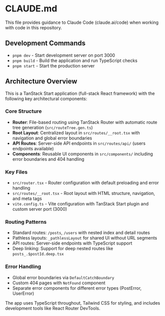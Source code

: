 # CLAUDE.md

This file provides guidance to Claude Code (claude.ai/code) when working with code in this repository.

## Development Commands

- `pnpm dev` - Start development server on port 3000
- `pnpm build` - Build the application and run TypeScript checks
- `pnpm start` - Start the production server

## Architecture Overview

This is a TanStack Start application (full-stack React framework) with the following key architectural components:

### Core Structure
- **Router**: File-based routing using TanStack Router with automatic route tree generation (`src/routeTree.gen.ts`)
- **Root Layout**: Centralized layout in `src/routes/__root.tsx` with navigation and global error boundaries
- **API Routes**: Server-side API endpoints in `src/routes/api/` (users endpoints available)
- **Components**: Reusable UI components in `src/components/` including error boundaries and 404 handling

### Key Files
- `src/router.tsx` - Router configuration with default preloading and error handling
- `src/routes/__root.tsx` - Root layout with HTML structure, navigation, and meta tags
- `vite.config.ts` - Vite configuration with TanStack Start plugin and custom server port (3000)

### Routing Patterns
- Standard routes: `/posts`, `/users` with nested index and detail routes
- Pathless layouts: `_pathlessLayout` for shared UI without URL segments
- API routes: Server-side endpoints with TypeScript support
- Deep linking: Support for deep nested routes like `posts_.$postId.deep.tsx`

### Error Handling
- Global error boundaries via `DefaultCatchBoundary`
- Custom 404 pages with `NotFound` component
- Separate error components for different error types (PostError, UserError)

The app uses TypeScript throughout, Tailwind CSS for styling, and includes development tools like React Router DevTools.